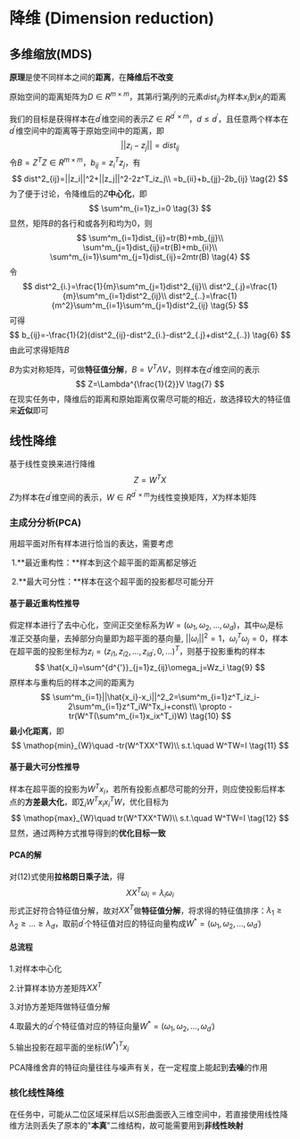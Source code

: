 # 降维  (Dimension reduction)



## 多维缩放(MDS)

**原理**是使不同样本之间的**距离**，在**降维后不改变**

原始空间的距离矩阵为$D\in R^{m\times m}$，其第$i$行第$j$列的元素$dist_{ij}$为样本$x_i$到$x_j$的距离

我们的目标是获得样本在$d^{'}$维空间的表示$Z \in R^{d^{'} \times m}$，$d\leq d^{'}$，且任意两个样本在$d^{'}$维空间中的距离等于原始空间中的距离，即
$$
||z_i-z_j||=dist_{ij}
\tag{1}
$$
令$B=Z^TZ\in R^{m\times m}$，$b_{ij}=z^T_iz_j$，有
$$
dist^2_{ij}=||z_i||^2+||z_j||^2-2z^T_iz_j\\
=b_{ii}+b_{jj}-2b_{ij}
\tag{2}
$$
为了便于讨论，令降维后的$Z$**中心化**，即
$$
\sum^m_{i=1}z_i=0
\tag{3}
$$
显然，矩阵$B$的各行和或各列和均为0，则
$$
\sum^m_{i=1}dist_{ij}=tr(B)+mb_{jj}\\
\sum^m_{j=1}dist_{ij}=tr(B)+mb_{ii}\\
\sum^m_{i=1}\sum^m_{j=1}dist_{ij}=2mtr(B)
\tag{4}
$$
令
$$
dist^2_{i.}=\frac{1}{m}\sum^m_{j=1}dist^2_{ij}\\
dist^2_{.j}=\frac{1}{m}\sum^m_{i=1}dist^2_{ij}\\
dist^2_{..}=\frac{1}{m^2}\sum^m_{i=1}\sum^m_{j=1}dist^2_{ij}
\tag{5}
$$
可得
$$
b_{ij}=-\frac{1}{2}(dist^2_{ij}-dist^2_{i.}-dist^2_{.j}+dist^2_{..})
\tag{6}
$$
由此可求得矩阵$B$

$B$为实对称矩阵，可做**特征值分解**，$B=V^T\Lambda V$，则样本在$d^{'}$维空间的表示
$$
Z=\Lambda^{\frac{1}{2}}V
\tag{7}
$$
在现实任务中，降维后的距离和原始距离仅需尽可能的相近，故选择较大的特征值来**近似**即可



## 线性降维



基于线性变换来进行降维
$$
Z=W^TX
\tag{8}
$$
$Z$为样本在$d^{'}$维空间的表示，$W\in R^{d^{'}\times m}$为线性变换矩阵，$X$为样本矩阵



### 主成分分析(PCA)



用超平面对所有样本进行恰当的表达，需要考虑

​	1.**最近重构性：**样本到这个超平面的距离都足够近

​	2.**最大可分性：**样本在这个超平面的投影都尽可能分开



#### 基于最近重构性推导



假定样本进行了去中心化，空间正交坐标系为$W=(\omega_1,\omega_2,...,\omega_d)$，其中$\omega_i$是标准正交基向量，去掉部分向量即为超平面的基向量, $||\omega_i||^2=1$，$\omega^T_i\omega_j=0$，样本在超平面的投影坐标为$z_i=(z_{i1},z_{i2},...,z_{id^{'}},0,...)^T$，则基于投影重构的样本
$$
\hat{x_i}=\sum^{d^{'}}_{j=1}z_{ij}\omega_j=Wz_i
\tag{9}
$$
原样本与重构后的样本之间的距离为
$$
\sum^m_{i=1}||\hat{x_i}-x_i||^2_2=\sum^m_{i=1}z^T_iz_i-2\sum^m_{i=1}z^T_iW^Tx_i+const\\
\propto -tr(W^T(\sum^m_{i=1}x_ix^T_i)W)
\tag{10}
$$
**最小化距离**，即
$$
\mathop{min}_{W}\quad -tr(W^TXX^TW)\\
s.t.\quad W^TW=I
\tag{11}
$$


#### 基于最大可分性推导



样本在超平面的投影为$W^Tx_i$，若所有投影点都尽可能的分开，则应使投影后样本点的**方差最大化**，即$\sum_iW^Tx_ix^T_iW$，优化目标为
$$
\mathop{max}_{W}\quad tr(W^TXX^TW)\\
s.t.\quad W^TW=I
\tag{12}
$$
显然，通过两种方式推导得到的**优化目标一致**



#### PCA的解



对(12)式使用**拉格朗日乘子法**，得
$$
XX^T\omega_i=\lambda_i\omega_i
\tag{13}
$$
形式正好符合特征值分解，故对$XX^T$做**特征值分解**，将求得的特征值排序：$\lambda_1\geq \lambda_2\geq...\geq \lambda_d$，取前$d^{'}$个特征值对应的特征向量构成$W^*=(\omega_1,\omega_2,...,\omega_{d^{'}})$​



#### 总流程



1.对样本中心化

2.计算样本协方差矩阵$XX^T$

3.对协方差矩阵做特征值分解

4.取最大的$d^{'}$个特征值对应的特征向量$W^*=(\omega_1,\omega_2,...,\omega_{d^{'}})$​

5.输出投影在超平面的坐标$(W^*)^Tx_i$



PCA降维舍弃的特征向量往往与噪声有关，在一定程度上能起到**去噪**的作用



### 核化线性降维



在任务中，可能从二位区域采样后以S形曲面嵌入三维空间中，若直接使用线性降维方法则丢失了原本的"**本真**"二维结构，故可能需要用到**非线性映射**












